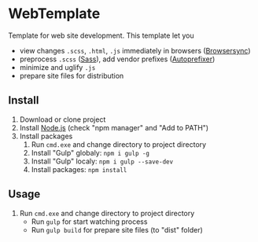 # WebTemplate
Template for web site development.
This template let you
- view changes `.scss`, `.html`, `.js` immediately in browsers ([Browsersync](https://www.npmjs.com/package/browser-sync))
- preprocess `.scss` ([Sass](https://www.npmjs.com/package/gulp-sass)), add vendor prefixes ([Autoprefixer](https://www.npmjs.com/package/gulp-autoprefixer))
- minimize and uglify `.js`
- prepare site files for distribution


## Install
1. Download or clone project
2. Install [Node.js](https://nodejs.org/en/) (check "npm manager" and "Add to PATH")
3. Install packages
   1. Run `cmd.exe` and change directory to project directory
   2. Install "Gulp" globaly: `npm i gulp -g`
   4. Install "Gulp" localy: `npm i gulp --save-dev`
   3. Install packages: `npm install`

## Usage
1. Run `cmd.exe` and change directory to project directory
   - Run `gulp` for start watching process
   - Run `gulp build` for prepare site files (to "dist" folder)


